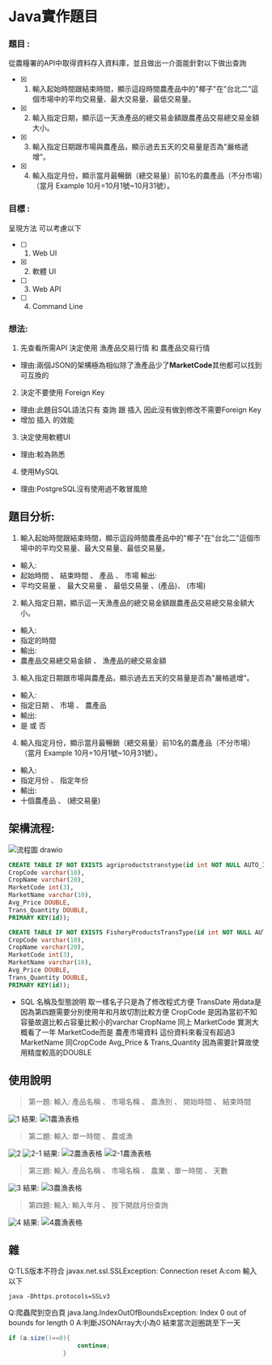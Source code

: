 # Java實作題目
### 題目 : 
從農糧署的API中取得資料存入資料庫，並且做出一介面能針對以下做出查詢

- [x] 1. 輸入起始時間跟結束時間，顯示這段時間農產品中的"椰子"在"台北二"這個市場中的平均交易量、最大交易量、最低交易量。
- [x] 2. 輸入指定日期，顯示這一天漁產品的總交易金額跟農產品交易總交易金額大小。
- [x] 3. 輸入指定日期跟市場與農產品，顯示過去五天的交易量是否為"嚴格遞增"。
- [x] 4. 輸入指定月份，顯示當月最暢銷（總交易量）前10名的農產品（不分市場）（當月 Example 10月=10月1號~10月31號）。
### 目標 : 
呈現方法 可以考慮以下
- [ ] 1. Web UI
- [x] 2. 軟體 UI
- [ ] 3. Web API
- [ ] 4. Command Line
### 想法:
1. 先查看所需API 決定使用 漁產品交易行情 和 農產品交易行情 
- 理由:兩個JSON的架構極為相似除了漁產品少了**MarketCode**其他都可以找到可互換的 
2. 決定不要使用 Foreign Key
- 理由:此題目SQL語法只有 查詢 跟 插入 因此沒有做到修改不需要Foreign Key
- 增加 插入 的效能
3. 決定使用軟體UI
- 理由:較為熟悉
4. 使用MySQL 
- 理由:PostgreSQL沒有使用過不敢冒風險
## 題目分析:
1. 輸入起始時間跟結束時間，顯示這段時間農產品中的"椰子"在"台北二"這個市場中的平均交易量、最大交易量、最低交易量。
- 輸入: 
- 起始時間 、 結束時間 、 產品 、 市場
輸出: 
- 平均交易量 、 最大交易量 、 最低交易量 、(產品)、 (市場)
2. 輸入指定日期，顯示這一天漁產品的總交易金額跟農產品交易總交易金額大小。
- 輸入: 
-  指定的時間
- 輸出:
- 農產品交易總交易金額 、 漁產品的總交易金額
3. 輸入指定日期跟市場與農產品，顯示過去五天的交易量是否為"嚴格遞增"。
- 輸入:
- 指定日期 、 市場 、 農產品
- 輸出:  
- 是 或 否
4. 輸入指定月份，顯示當月最暢銷（總交易量）前10名的農產品（不分市場）（當月 Example 10月=10月1號~10月31號）。
- 輸入:
- 指定月份 、 指定年份
- 輸出:
- 十個農產品 、 (總交易量)
## 架構流程:
![流程圖 drawio](https://user-images.githubusercontent.com/77679082/148413297-606e65c7-7665-4a9e-a567-fad84584ca1a.png)
```sql
CREATE TABLE IF NOT EXISTS agriproductstranstype(id int NOT NULL AUTO_INCREMENT, TransDate date, 
CropCode varchar(10), 
CropName varchar(20),
MarketCode int(3),
MarketName varchar(10),
Avg_Price DOUBLE,
Trans_Quantity DOUBLE,
PRIMARY KEY(id));
```
```sql
CREATE TABLE IF NOT EXISTS FisheryProductsTransType(id int NOT NULL AUTO_INCREMENT, TransDate date, 
CropCode varchar(10), 
CropName varchar(20),
MarketCode int(3),
MarketName varchar(10),
Avg_Price DOUBLE,
Trans_Quantity DOUBLE,
PRIMARY KEY(id));
```
- SQL 名稱及型態說明
取一樣名子只是為了修改程式方便
TransDate 用data是因為第四題需要分別使用年和月故切割比較方便
CropCode 是因為當初不知容量故選比較占容量比較小的varchar
CropName 同上
MarketCode 實測大概看了一年
MarketCode而是 農產市場資料 這份資料來看沒有超過3
MarketName 同CropCode
Avg_Price & Trans_Quantity 因為需要計算故使用精度較高的DOUBLE




## 使用說明
> 第一題:
> 輸入: 產品名稱 、 市場名稱 、 農漁別 、 開始時間 、 結束時間

![1](https://user-images.githubusercontent.com/77679082/148412834-96a5b093-2b3c-49ae-bd09-0de24d3fd2ad.png)
結果:
![1農漁表格](https://user-images.githubusercontent.com/77679082/148412982-bcef16f9-cefe-4ea5-bcbe-10b796545ee6.png)

> 第二題:
> 輸入: 單一時間 、 農或漁

![2](https://user-images.githubusercontent.com/77679082/148413085-7ff3a0a5-4af9-4446-80ad-0886d01237dd.png)
![2-1](https://user-images.githubusercontent.com/77679082/148413110-99680ee2-c779-43cc-adbe-2a37d47251cd.png)
結果:
![2農漁表格](https://user-images.githubusercontent.com/77679082/148413173-b24f4abd-a063-40bb-ac7b-48e829a3fc66.png)
![2-1農漁表格](https://user-images.githubusercontent.com/77679082/148413177-5bdfd75f-5015-4050-bf62-3cb2864f179c.png)
> 第三題:
> 輸入: 產品名稱 、 市場名稱 、 農業 、單一時間 、 天數

![3](https://user-images.githubusercontent.com/77679082/148413277-9af84335-ff2f-4023-bbcc-97bff97940eb.png)
結果:
![3農漁表格](https://user-images.githubusercontent.com/77679082/148413288-e602a341-0d74-48da-b6ca-ae6c4a84d566.png)
> 第四題:
> 輸入: 輸入年月 、 按下開啟月份查詢

![4](https://user-images.githubusercontent.com/77679082/148413292-354e450e-3297-4fee-bd5f-82b3ebc64bd3.png)
結果:
![4農漁表格](https://user-images.githubusercontent.com/77679082/148413294-5dceab08-4ca1-4d79-80a3-be0d05eb6201.png)
## 雜
Q:TLS版本不符合
javax.net.ssl.SSLException: Connection reset
A:com 輸入以下
```undefined
java -Dhttps.protocols=SSLv3
```
Q:爬蟲爬到空白頁
java.lang.IndexOutOfBoundsException: Index 0 out of bounds for length 0
A:判斷JSONArray大小為0 結束當次迴圈跳至下一天
 ```java
 if (a.size()==0){
                    continue;
                }
```
